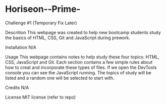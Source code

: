 # Horiseon--Prime-
Challenge #1 (Temporary Fix Later)


Descrition
This webpage was created to help new bootcamp students study the basics of HTML, CSS, Git and JavaScript during prework.

Installation
N/A

Usage
This webpage contains notes to help study these four topics: HTML, CSS, JavaScript and Git. Each section contains a few simple rules about how to creat and incorporate these types of files. If we open the DevTools console you can see the JavaScript running. The topics of study will be listed and a random one will be selected to start with.

Credits
N/A

License
MIT license (refer to repo)
